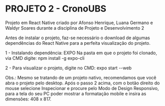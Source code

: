 # PROJETO 2 - CronoUBS

Projeto em React Native criado por Afonso Henrique, Luana Germano e Waldyr Soares durante a disciplina de Projeto e Desenvolvimento 2

Antes de instalar o projeto, faz-se necessário o download de algumas dependências do React Native para a perfeita visualização do projeto.

1 - Instalando dependência: EXPO
Na pasta em que o projeto foi clonado, via CMD digite: npm install -g expo-cli

2 - Para visualizar o projeto, digite no CMD: expo start --web 

Obs.: Mesmo se tratando de um projeto nativo, recomendamos que você abra o projeto pelo desktop. 
Após o passo 2 acima, com o botão direito do mouse selecione Inspecionar e procure pelo Modo de Design Responsivo, 
para a tela do seu PC poder mostrar a formatação mobile e insira as dimensões: 408 x 817.


  

